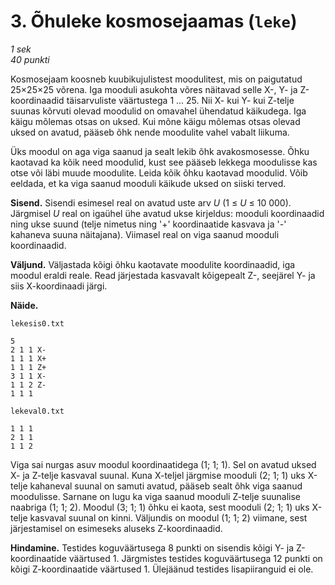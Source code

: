 # 3. Õhuleke kosmosejaamas (`leke`)

*1 sek*  
*40 punkti*

Kosmosejaam koosneb kuubikujulistest moodulitest, mis on paigutatud 25×25×25 võrena. Iga mooduli
asukohta võres näitavad selle X-, Y- ja Z-koordinaadid täisarvuliste väärtustega 1&nbsp;...&nbsp;25.
Nii X- kui Y- kui Z-telje suunas kõrvuti olevad moodulid on omavahel ühendatud käikudega. Iga käigu
mõlemas otsas on uksed. Kui mõne käigu mõlemas otsas olevad uksed on avatud, pääseb õhk nende
moodulite vahel vabalt liikuma.

Üks moodul on aga viga saanud ja sealt lekib õhk avakosmosesse. Õhku kaotavad ka kõik need moodulid,
kust see pääseb lekkega moodulisse kas otse või läbi muude moodulite. Leida kõik õhku kaotavad
moodulid. Võib eeldada, et ka viga saanud mooduli käikude uksed on siiski terved.

**Sisend.** Sisendi esimesel real on avatud uste arv *U* (1 &le; *U* &le; 10&nbsp;000). Järgmisel
*U* real on igaühel ühe avatud ukse kirjeldus: mooduli koordinaadid ning ukse suund (telje nimetus
ning '+' koordinaatide kasvava ja '-' kahaneva suuna näitajana). Viimasel real on viga saanud
mooduli koordinaadid.

**Väljund.** Väljastada kõigi õhku kaotavate moodulite koordinaadid, iga moodul eraldi reale. Read
järjestada kasvavalt kõigepealt Z-, seejärel Y- ja siis X-koordinaadi järgi.

**Näide.**

`lekesis0.txt`

    5
    2 1 1 X-
    1 1 1 X+
    1 1 1 Z+
    3 1 1 X-
    1 1 2 Z-
    1 1 1

`lekeval0.txt`

    1 1 1
    2 1 1
    1 1 2

Viga sai nurgas asuv moodul koordinaatidega (1; 1; 1). Sel on avatud uksed X- ja Z-telje kasvaval
suunal. Kuna X-teljel järgmise mooduli (2; 1; 1) uks X-telje kahaneval suunal on samuti avatud,
pääseb sealt õhk viga saanud moodulisse. Sarnane on lugu ka viga saanud mooduli Z-telje suunalise
naabriga (1; 1; 2). Moodul (3; 1; 1) õhku ei kaota, sest mooduli (2; 1; 1) uks X-telje kasvaval
suunal on kinni. Väljundis on moodul (1; 1; 2) viimane, sest järjestamisel on esimeseks aluseks
Z-koordinaadid.

**Hindamine.** Testides koguväärtusega 8 punkti on sisendis kõigi Y- ja Z-koordinaatide väärtused 1.
Järgmistes testides koguväärtusega 12 punkti on kõigi Z-koordinaatide väärtused 1. Ülejäänud
testides lisapiiranguid ei ole.
